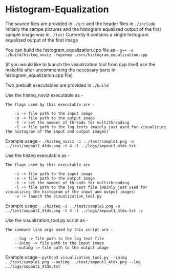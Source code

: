 # Histogram-Equalization

The source files are provided in ```./src``` and the header files in ```./include``` 
Initially the sampe pictures and the histogram equalized output of the first sample image was in ```./test``` 
Currently it contains a single histogram equalized output of the first image

You can build the histogram_equalization.cpp file as -  ```g++ -o ./build/histeq_noviz -fopenmp ./src/histogram_equalization.cpp```

(if you would like to launch the visualization tool from cpp itself use the makefile after uncommenting the necessary parts in histogram_equalization.cpp file)

Two prebuilt executables are provided in ```./build``` 

Use the histeq_noviz executable as - 

    The flags used by this executable are - 

        -i -> file path to the input image 
        -o -> file path to the output image
        -t -> set the number of threads for multithreading
        -l -> file path to the log texts (mainly just used for visualizing the histogram of the input and output images)

Example usage - ```./histeq_noviz -i ../test/sample1.png -o ../test/smpout1_4tdx.png -t 4 -l ../logs/smpout1_4tdx.txt```

Use the histeq executable as - 

    The flags used by this executable are 

        -i -> file path to the input image 
        -o -> file path to the output image
        -t -> set the number of threads for multithreading
        -l -> file path to the log text file (mainly just used for visualizing the histogram of the input and output images)
        -v -> launch the visualization_tool.py 

Example usage - ```./histeq -i ../test/sample1.png -o ../test/smpout1_4tdx.png -t 4 -l ../logs/smpout1_4tdx.txt -v```

Use the visualization_tool.py script as - 

    The command line args used by this script are - 

        --log -> file path to the log text file
        --inimg -> file path to the input image 
        --outimg -> file path to the output image

Example usage - ```python3 visualization_tool.py --inimg ../test/sample1.png --outimg ../test/smpout1_4tdx.png --log ../logs/smpout1_4tdx.txt```





